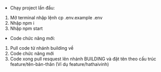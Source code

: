 * Chạy project lần đầu:
1. Mở terminal nhập lệnh cp .env.example .env
2. Nhập npm i
3. Nhập npm start


* Code chức năng mới:
1. Pull code từ nhánh building về
2. Code chức năng mới
3. Code xong pull resquest lên nhánh BUILDING và đặt tên theo cấu trúc feature/tên-bản-thân (Ví dụ feature/hathaivinh)
